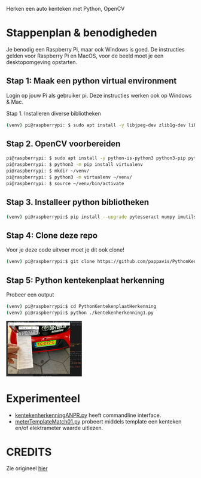 Herken een auto kenteken met Python, OpenCV

# Stappenplan & benodigheden
Je benodig een Raspberry Pi, maar ook Windows is goed.
De instructies gelden voor Raspberry Pi en MacOS, voor de beeld moet je een desktopomgeving opstarten.

## Stap 1: Maak een python virtual environment
Login op jouw Pi als gebruiker pi. 
Deze instructies werken ook op Windows & Mac.

Stap 1. Installeren diverse bibliotheken
```bash
(venv) pi@raspberrypi: $ sudo apt install -y libjpeg-dev zlib1g-dev libfreetype6-dev liblcms1-dev libopenjp2-7 libtiff5 python3-pip
```

## Stap 2. OpenCV voorbereiden
```bash
pi@raspberrypi: $ sudo apt install -y python-is-python3 python3-pip python3-opencv 
pi@raspberrypi: $ python3 -m pip install virtualenv
pi@raspberrypi: $ mkdir ~/venv/
pi@raspberrypi: $ python3 -m virtualenv ~/venv/
pi@raspberrypi: $ source ~/venv/bin/activate
```

## Stap 3. Installeer python bibliotheken
```bash
(venv) pi@raspberrypi:$ pip install --upgrade pytesseract numpy imutils opencv-python pillow pytesseract
```

## Stap 4: Clone deze repo
Voor je deze code uitvoer moet je dit ook clone!

```bash
(venv) pi@raspberrypi:$ git clone https://github.com/pappavis/PythonKentekenplaatHerkenning
```


## Stap 5: Python kentekenplaat herkenning
Probeer een output

```bash
(venv) pi@raspberrypi:$ cd PythonKentekenplaatHerkenning
(venv) pi@raspberrypi:$ python ./kentekenherkenning1.py
```

<img src="https://github.com/pappavis/KentekenplaatHerkenning/blob/main/voorbeeld_20210817140540-kentekenherkennen.jpg" width="40%" height="40%">

# Experimenteel
 - <a href="./kentekenherkenningANPR.py" title="experimenteer" target="_blank">kentekenherkenningANPR.py</a> heeft commandline interface.
 - <a href="./meterTemplateMatch01.py" target="_blank">meterTemplateMatch01.py</a> probeert middels template een kenteken en/of elektrameter waarde uitlezen.


# CREDITS
Zie origineel <a href="https://circuitdigest.com/microcontroller-projects/license-plate-recognition-using-raspberry-pi-and-opencv">hier</a>

